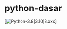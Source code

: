 # python-dasar

[![Python-3.8|3.10|3.xxx](https://img.shields.io/badge/python-3.8|3.10|3.xxx-yellow.svg)]
